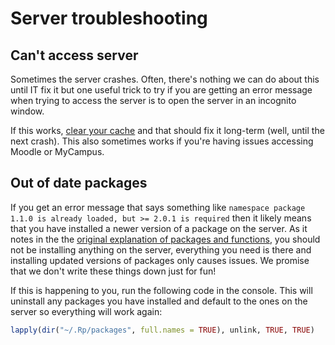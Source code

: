 
# Server troubleshooting

## Can't access server

Sometimes the server crashes. Often, there's nothing we can do about this until IT fix it but one useful trick to try if you are getting an error message when trying to access the server is to open the server in an incognito window. 

If this works, [clear your cache](https://its.uiowa.edu/support/article/719) and that should fix it long-term (well, until the next crash). This also sometimes works if you're having issues accessing Moodle or MyCampus. 

## Out of date packages

If you get an error message that says something like `namespace package 1.1.0 is already loaded, but >= 2.0.1 is required` then it likely means that you have installed a newer version of a package on the server. As it notes in the the [original explanation of packages and functions](https://psyteachr.github.io/data-skills-v2/stroop.html#sec-install-package), you should not be installing anything on the server, everything you need is there and installing updated versions of packages only causes issues. We promise that we don't write these things down just for fun! 

If this is happening to you, run the following code in the console. This will uninstall any packages you have installed and default to the ones on the server so everything will work again:


``` r
lapply(dir("~/.Rp/packages", full.names = TRUE), unlink, TRUE, TRUE)
```

